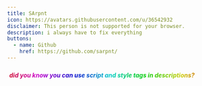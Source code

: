 ```yaml
---
title: SArpnt
icon: https://avatars.githubusercontent.com/u/36542932
disclaimer: This person is not supported for your browser.
description: i always have to fix everything
buttons:
  - name: Github
    href: https://github.com/sarpnt/
---
```

<style>
	.page-header-text {
		color: magenta;
	}

	.SArRA {
		color: transparent;
		padding: 5px;
		margin-bottom: 0rem;
		background: linear-gradient(270deg, #c00, #cc0, #0c0, #0cc, #00c, #c0c,
		#c00, #cc0, #0c0, #0cc, #00c, #c0c,#c00);
		background-size: 200% 100%;
		animation: SArRAA 2s linear infinite;
		-webkit-background-clip: text;
		-moz-background-clip: text;
		-o-background-clip: text;
		background-clip: text;
	}

	@keyframes SArRAA {
		0% {background-position: 0% 50%}
		100% {background-position: 100% 50%}
	}
</style>
<h5 class="SArRA">did you know you can use script and style tags in descriptions?</h5>